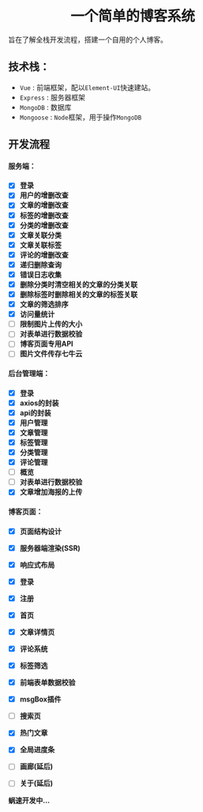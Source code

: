 <h1 align="center">一个简单的博客系统</h1>
<p>旨在了解全栈开发流程，搭建一个自用的个人博客。</p>

<h2>技术栈：</h2>  
<ul>
  <li><code>Vue</code> : 前端框架，配以<code>Element-UI</code>快速建站。</li>
  <li><code>Express</code> : 服务器框架</li>
  <li><code>MongoDB</code> : 数据库</li>
  <li><code>Mongoose</code> : <code>Node</code>框架，用于操作<code>MongoDB</code></li>
</ul>

<h2>开发流程</h2>
<h4>服务端：<h4>

  - [X] 登录
  - [X] 用户的增删改查
  - [X] 文章的增删改查
  - [X] 标签的增删改查
  - [X] 分类的增删改查
  - [X] 文章关联分类
  - [X] 文章关联标签
  - [X] 评论的增删改查
  - [X] 递归删除查询
  - [X] 错误日志收集
  - [X] 删除分类时清空相关的文章的分类关联
  - [X] 删除标签时删除相关的文章的标签关联
  - [X] 文章的筛选排序
  - [X] 访问量统计
  - [ ] 限制图片上传的大小
  - [ ] 对表单进行数据校验
  - [ ] 博客页面专用API
  - [ ] 图片文件传存七牛云

<h4>后台管理端：<h4>  

  - [X] 登录  
  - [X] axios的封装
  - [X] api的封装
  - [X] 用户管理  
  - [X] 文章管理  
  - [X] 标签管理  
  - [X] 分类管理
  - [X] 评论管理
  - [ ] 概览  
  - [ ] 对表单进行数据校验  
  - [X] 文章增加海报的上传

<h4>博客页面：<h4>  

  - [X] 页面结构设计  
  - [X] 服务器端渲染(SSR) 
  - [X] 响应式布局
  - [X] 登录
  - [X] 注册
  - [X] 首页
  - [X] 文章详情页
  - [X] 评论系统
  - [X] 标签筛选
  - [X] 前端表单数据校验
  - [X] msgBox插件
  - [ ] 搜索页
  - [X] 热门文章
  - [X] 全局进度条
  - [ ] 画廊(延后)
  - [ ] 关于(延后)


<p>蜗速开发中...</p>
